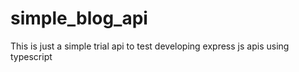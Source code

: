 # simple_blog_api

This is just a simple trial api to test developing express js apis using typescript
